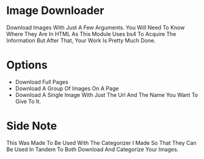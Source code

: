 # Image Downloader

Download Images With Just A Few Arguments. You Will Need To Know Where They Are In HTML As This Module Uses bs4 To
Acquire The Information But After That, Your Work Is Pretty Much Done.

# Options 
- Download Full Pages
- Download A Group Of Images On A Page
- Download A Single Image With Just The Url And The Name You Want To Give To It.

# Side Note
This Was Made To Be Used With The Categorizer I Made So That They Can Be Used In Tandem To Both Download And Categorize
Your Images. 